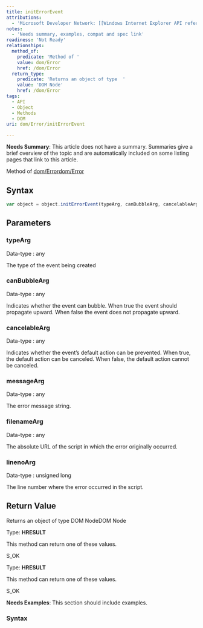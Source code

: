 ```yaml
---
title: initErrorEvent
attributions:
  - 'Microsoft Developer Network: [[Windows Internet Explorer API reference](http://msdn.microsoft.com/en-us/library/ie/hh828809%28v=vs.85%29.aspx) Article]'
notes:
  - 'Needs summary, examples, compat and spec link'
readiness: 'Not Ready'
relationships:
  method_of:
    predicate: 'Method of '
    value: dom/Error
    href: /dom/Error
  return_type:
    predicate: 'Returns an object of type  '
    value: 'DOM Node'
    href: /dom/Error
tags:
  - API
  - Object
  - Methods
  - DOM
uri: dom/Error/initErrorEvent

---
```

**Needs Summary**: This article does not have a summary. Summaries give a brief overview of the topic and are automatically included on some listing pages that link to this article.

Method of [dom/Error](/dom/Error)[dom/Error](/dom/Error)

## <span>Syntax</span>

``` js
var object = object.initErrorEvent(typeArg, canBubbleArg, cancelableArg, messageArg, filenameArg, linenoArg);
```

## <span>Parameters</span>

### <span>typeArg</span>

 Data-type
:   any

 The type of the event being created

### <span>canBubbleArg</span>

 Data-type
:   any

 Indicates whether the event can bubble. When true the event should propagate upward. When false the event does not propagate upward.

### <span>cancelableArg</span>

 Data-type
:   any

 Indicates whether the event’s default action can be prevented. When true, the default action can be canceled. When false, the default action cannot be canceled.

### <span>messageArg</span>

 Data-type
:   any

 The error message string.

### <span>filenameArg</span>

 Data-type
:   any

 The absolute URL of the script in which the error originally occurred.

### <span>linenoArg</span>

 Data-type
:   unsigned long

 The line number where the error occurred in the script.

## <span>Return Value</span>

Returns an object of type DOM NodeDOM Node

Type: **HRESULT**

This method can return one of these values.

S\_OK

Type: **HRESULT**

This method can return one of these values.

S\_OK

**Needs Examples**: This section should include examples.

### <span>Syntax</span>
